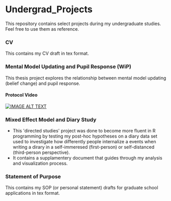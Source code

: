 # Undergrad_Projects
This repository contains select projects during my undergraduate studies.
Feel free to use them as reference.

### CV
This contains my CV draft in tex format.

### Mental Model Updating and Pupil Response (WiP)
This thesis project explores the relationship between mental model updating (belief change) and pupil response.
#### Protocol Video
[![IMAGE ALT TEXT](http://img.youtube.com/vi/ZQOfGTShs-A/0.jpg)](http://www.youtube.com/watch?v=ZQOfGTShs-A "protocolMentalModel")

### Mixed Effect Model and Diary Study
- This 'directed studies' project was done to become more fluent in R programming by testing my post-hoc hypotheses on a diary data set used to investigate how differently people internalize a events when writing a dirary in a self-immeresed (first-person) or self-distanced (third-person perspective).
- It contains a supplamentery document that guides through my analysis and visualization process.

### Statement of Purpose
This contains my SOP (or personal statement) drafts for graduate school applications in tex format.